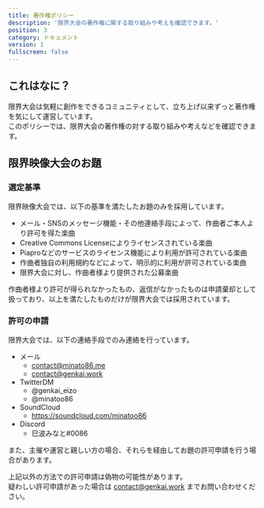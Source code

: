 ```yaml
---
title: 著作権ポリシー
description: '限界大会の著作権に関する取り組みや考えを確認できます。'
position: 3
category: ドキュメント
version: 1
fullscreen: false
---
```


## これはなに？

限界大会は気軽に創作をできるコミュニティとして、立ち上げ以来ずっと著作権を気にして運営しています。      
このポリシーでは、限界大会の著作権の対する取り組みや考えなどを確認できます。

## 限界映像大会のお題

### 選定基準

限界映像大会では、以下の基準を満たしたお題のみを採用しています。

- メール・SNSのメッセージ機能・その他連絡手段によって、作曲者ご本人より許可を得た楽曲
- Creative Commons Licenseによりライセンスされている楽曲
- Piaproなどのサービスのライセンス機能により利用が許可されている楽曲
- 作曲者独自の利用規約などによって、明示的に利用が許可されている楽曲
- 限界大会に対し、作曲者様より提供された公募楽曲

作曲者様より許可が得られなかったもの、返信がなかったものは申請棄却として扱っており、以上を満たしたものだけが限界大会では採用されています。

### 許可の申請

限界大会では、以下の連絡手段でのみ連絡を行っています。

- メール
    - contact@minato86.me
    - contact@genkai.work
- TwitterDM
    - @genkai_eizo
    - @minatoo86
- SoundCloud
    - https://soundcloud.com/minatoo86
- Discord
    - 巳波みなと#0086

また、主催や運営と親しい方の場合、それらを経由してお題の許可申請を行う場合があります。

上記以外の方法での許可申請は偽物の可能性があります。        
疑わしい許可申請があった場合は contact@genkai.work までお問い合わせください。